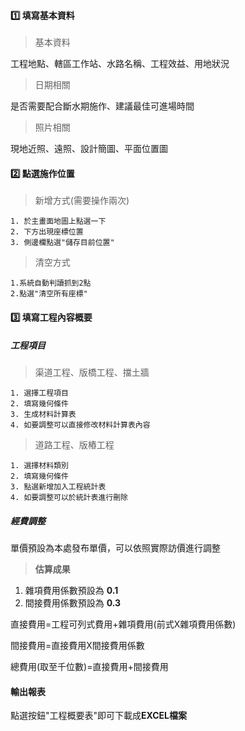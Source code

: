 
#### :one: 填寫基本資料

>基本資料

工程地點、轄區工作站、水路名稱、工程效益、用地狀況

>日期相關

是否需要配合斷水期施作、建議最佳可進場時間

>照片相關

現地近照、遠照、設計簡圖、平面位置圖

#### :two: 點選施作位置

>新增方式(需要操作兩次)

    1. 於主畫面地圖上點選一下
    2. 下方出現座標位置
    3. 側邊欄點選"儲存目前位置"

>清空方式

    1.系統自動判讀抓到2點
    2.點選"清空所有座標"

#### :three: 填寫工程內容概要

##### 工程項目

>渠道工程、版橋工程、擋土牆
    
    1. 選擇工程項目
    2. 填寫幾何條件
    3. 生成材料計算表
    4. 如要調整可以直接修改材料計算表內容

>道路工程、版樁工程

    1. 選擇材料類別
    2. 填寫幾何條件
    3. 點選新增加入工程統計表
    4. 如要調整可以於統計表進行刪除

##### 經費調整

單價預設為本處發布單價，可以依照實際訪價進行調整

>**估算成果**

1. 雜項費用係數預設為 **0.1**
2. 間接費用係數預設為 **0.3**

直接費用=工程可列式費用+雜項費用(前式X雜項費用係數)

間接費用=直接費用X間接費用係數

總費用(取至千位數)=直接費用+間接費用

#### 輸出報表

點選按鈕"工程概要表"即可下載成**EXCEL檔案**